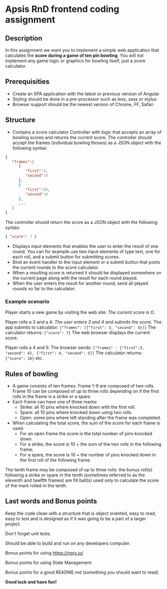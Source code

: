 # Apsis RnD frontend coding assignment

## Description 

In this assignment we want you to implement a simple web application that calculates the **score during a game of 
ten pin bowling**. You will not implement any game logic or graphics for bowling itself, just a score calculator. 

## Prerequisities 

* Create an SPA application with the latest or previous version of Angular 
* Styling should be done in a pre-processor such as less, sass or stylus 
* Browser support should be the newest version of Chrome, FF, Safari 

## Structure

* Contains a score calculator Controller with logic that accepts an array of bowling scores and returns the current score. 
The controller should accept the frames (individual bowling throws) as a JSON object with the following syntax: 
```json
{ 
   "frames":[ 
      { 
         "first":3,
         "second":4
      },
      { 
         "first":10,
         "second":0
      },
      ...
   ]
} 
```
The controller should return the score as a JSON object with the following syntax: 
```json
{ "score": 7 }
```
* Displays input elements that enables the user to enter the result of one round. You can for example use two input 
elements of type text, one for each roll, and a submit button for submitting scores. 
* Bind an event handler to the input element or a submit button that posts the current rounds to the score calculator. 
* When a resulting score is returned it should be displayed somewhere on the current page along with the result for 
each round played. 
* When the user enters the result for another round, send all played rounds so far to the calculator. 

### Example scenario 

Player starts a new game by visiting the web site: 
*The current score is O.*

Player rolls a 3 and a 4: *The user enters 3 and 4 and submits the score.* 
The app submits to calculator: `{"frames": [{"first": 3, "second": 4}]}` 
The calculator returns: `{"score": 7}` 
The web browser displays the current score. 

Player rolls a 4 and 5: 
The browser sends: `["frames" : {"first":3, "second": 4}, {"first": 4, "second": 5}]` 
The calculator returns: `{"score": 16}`
etc. 


## Rules of bowling 
* A game consists of ten frames. Frame 1-9 are composed of two rolls. Frame 10 can be composed of up to three rolls 
depending on if the first rolls in the frame is a strike or a spare. 
* Each frame can have one of three marks: 
  * Strike: all 10 pins where knocked down with the first roll.
  * Spare: all 10 pins where knocked down using two rolls.
  * Open: some pins where left standing after the frame was completed.
* When calculating the total score, the sum of the score for each frame is used.
  * For an open frame the score is the total number of pins knocked down.
  * For a strike, the score is 10 + the sum of the two rolls in the following frame.
  * For a spare, the score is 10 + the number of pins knocked down in the first roll of the following frame. 
  
The tenth frame may be composed of up to three rolls: the bonus roll(s) following a strike or spare in the tenth (sometimes referred to as the eleventh and twelfth frames) are fill ball(s) used only to calculate the score of the mark rolled in the tenth. 

## Last words and Bonus points

Keep the code clean with a structure that is object oriented, easy to read, easy to test and is designed as if it was going to be a part of a larger project. 

Don't forget unit tests.

Should be able to build and run on any developers computer.

Bonus points for using https://ngrx.io/

Bonus points for using State Management

Bonus points for a good README.md (something you should want to read)


**Good luck and have fun!**

